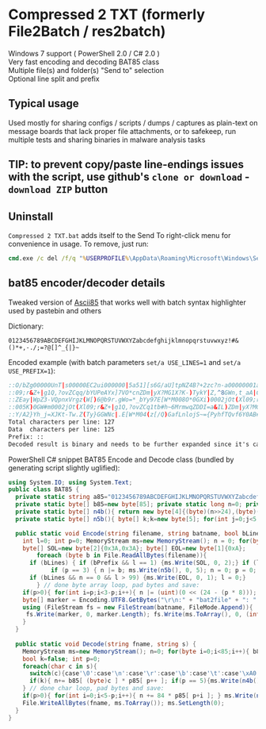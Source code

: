 # Compressed 2 TXT (formerly File2Batch / res2batch)  
Windows 7 support ( PowerShell 2.0 / C# 2.0 )  
Very fast encoding and decoding BAT85 class  
Multiple file(s) and folder(s) "Send to" selection  
Optional line split and prefix  

## Typical usage  
Used mostly for sharing configs / scripts / dumps / captures as plain-text on message boards that lack proper file attachments, or to safekeep, run multiple tests and sharing binaries in malware analysis tasks  

## TIP: to prevent copy/paste line-endings issues with the script, use github's `clone or download` - `download ZIP` button  

## Uninstall  
`Compressed 2 TXT.bat` adds itself to the Send To right-click menu for convenience in usage. To remove, just run:  
```bat
cmd.exe /c del /f/q "%USERPROFILE%\AppData\Roaming\Microsoft\Windows\SendTo\Compressed 2 TXT.bat"  
```
## bat85 encoder/decoder details  
Tweaked version of [Ascii85](https://en.wikipedia.org/wiki/Ascii85) that works well with batch syntax highlighter used by pastebin and others  

Dictionary:  
```
0123456789ABCDEFGHIJKLMNOPQRSTUVWXYZabcdefghijklmnopqrstuvwxyz!#&()*+,-./;=?@[]^_{|}~
```
Encoded example (with batch parameters `set/a USE_LINES=1` and `set/a USE_PREFIX=1`):  
```bat
::O/bZg00000UnT|s00000EC2ui000000|5a51][s6G/aU]tpNZ4B?+2zc?n-a00000001aWshJ=ETy&[5Y/#/wbY+?}TuezrMNUISE^HHj03aCx0C[la0000eO^7+)
::09;r&Z+|g1Q,?ovZCqq/bYUPeAYx]7VO*cnZDm|yX?MG1X?K-)TykY|Z,^8GWn,t_aA|C1axP^fWdHz*1pt{D0ssI2,G#tyAOKu-Z,OdKTvK#qVQpMfZ,^8GWkzXi
::ZEay|WpZ3-VQpnxVrgz(W[)6@b9r.gWo=*_bYy97E[W*M008O*0GXi)0002jOt(Xl09;r&Z+|g1Q,?ovZCq1tb#h~6MrmwqZDDI=a&IL)ZDm|yX?MF}X=QRSE[W*M
::005K)0GW#m0002jOt(Xl09;r&Z+|g1Q,?ovZCq1tb#h~6MrmwqZDDI=a&IL)ZDm|yX?MG0aBD7Qcx3;pOalO!9}fTk0M|]n3m]bobZ?8Lb6it)WnpbxQ,U,0V_WBZ
::Y/A2}Yh_j=XJKt-Tw.Z(Ty}GGWNc|.E[W*M04(z[/Q)GafLnlojS~={PyhfTQvf6Y0AB#B_=_D?xfNOE8zl(N2qg/T4twaJmne+VAVDTz6K+7h;w-;N*(W&cJA3fG
Total characters per line: 127
Data  characters per line: 125
Prefix: ::
Decoded result is binary and needs to be further expanded since it's cab LZX-compressed ( expand -R $file -F:* . )
```
PowerShell C# snippet BAT85 Encode and Decode class (bundled by generating script slightly uglified):
```c#
using System.IO; using System.Text;
public class BAT85 {
  private static string a85="0123456789ABCDEFGHIJKLMNOPQRSTUVWXYZabcdefghijklmnopqrstuvwxyz!#&()*+,-./;=?@[]^_{|}~";
  private static byte[] b85=new byte[85]; private static long n=0; private static int[] p85={52200625,614125,7225,85,1};
  private static byte[] n4b(){ return new byte[4]{(byte)(n>>24),(byte)(n>>16),(byte)(n>>8),(byte)n}; }
  private static byte[] n5b(){ byte[] k;k=new byte[5]; for(int j=0;j<5;j++){ k[4-j]=b85[(byte)(n % 85)]; n /= 85; } return k;}

  public static void Encode(string filename, string batname, bool bLines, bool bPrefix) {
    int l=0; int p=0; MemoryStream ms=new MemoryStream(); n = 0; for(byte i=0;i<85;i++){b85[i]=(byte)a85[i];}
    byte[] SOL=new byte[2]{0x3A,0x3A}; byte[] EOL=new byte[1]{0xA};
		foreach (byte b in File.ReadAllBytes(filename)){
      if (bLines) { if (bPrefix && l == 1) {ms.Write(SOL, 0, 2);} if (l == 101) {ms.Write(EOL, 0, 1); l = 0; } l++; }
			if (p == 3) { n |= b; ms.Write(n5b(), 0, 5); n = 0; p = 0; } else { n |= (uint)(b << (24 - (p * 8))); p++; }
      if (bLines && n == 0 && l > 99) {ms.Write(EOL, 0, 1); l = 0;}
		} // done byte array loop, pad bytes and save:
    if(p>0){ for(int i=p;i<3-p;i++){ n |= (uint)(0 << (24 - (p * 8))); } n |= 0; ms.Write(n5b(), 0, p + 1); }
    byte[] marker = Encoding.UTF8.GetBytes("\r\n:" + "bat2file" + ": " + filename + "\r\n");
    using (FileStream fs = new FileStream(batname, FileMode.Append)){
     fs.Write(marker, 0, marker.Length); fs.Write(ms.ToArray(), 0, (int)ms.Length); ms.SetLength(0);
    }
  }
  
  public static void Decode(string fname, string s) {
    MemoryStream ms=new MemoryStream(); n=0; for(byte i=0;i<85;i++){ b85[(byte)a85[i]]=i; }
    bool k=false; int p=0;
    foreach(char c in s){
      switch(c){case'\0':case'\n':case'\r':case'\b':case'\t':case'\xA0':case' ':case':': k=false;break; default: k=true;break;}
      if(k){ n+= b85[ (byte)c ] * p85[ p++ ]; if(p == 5){ms.Write(n4b(), 0, 4); n=0; p=0; } }
    } // done char loop, pad bytes and save:
    if(p>0){ for(int i=0;i<5-p;i++){ n += 84 * p85[ p+i ]; } ms.Write(n4b(), 0, p-1); }
    File.WriteAllBytes(fname, ms.ToArray()); ms.SetLength(0);
  }
}
```
